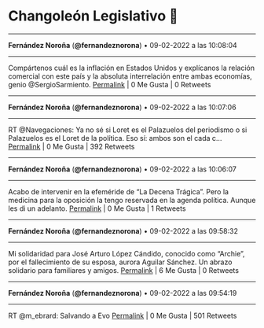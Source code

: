 # Changoleón Legislativo 🙈
*****
**Fernández Noroña** (**@fernandeznorona**) • 09-02-2022 a las 10:08:04
*****
Compártenos cuál es la inflación en Estados Unidos y explícanos la relación comercial con este país y la absoluta interrelación entre ambas economías, genio @SergioSarmiento.
[Permalink](https://twitter.com/fernandeznorona/status/1491473990107422722) | 0 Me Gusta | 0 Retweets
*****
**Fernández Noroña** (**@fernandeznorona**) • 09-02-2022 a las 10:07:06
*****
RT @Navegaciones: Ya no sé si Loret es el Palazuelos del periodismo o si Palazuelos es el Loret de la política.
Eso sí: ambos son el cada c…
[Permalink](https://twitter.com/fernandeznorona/status/1491473746837786632) | 0 Me Gusta | 392 Retweets
*****
**Fernández Noroña** (**@fernandeznorona**) • 09-02-2022 a las 10:06:07
*****
Acabo de intervenir en la efeméride de “La Decena Trágica”. Pero la medicina para la oposición la tengo reservada en la agenda política. Aunque les di un adelanto.
[Permalink](https://twitter.com/fernandeznorona/status/1491473498916765700) | 0 Me Gusta | 1 Retweets
*****
**Fernández Noroña** (**@fernandeznorona**) • 09-02-2022 a las 09:58:32
*****
Mi solidaridad para José Arturo López Cándido, conocido como “Archie”, por el fallecimiento de su esposa, aurora Aguilar Sánchez. Un abrazo solidario para familiares y amigos.
[Permalink](https://twitter.com/fernandeznorona/status/1491471591741530114) | 6 Me Gusta | 0 Retweets
*****
**Fernández Noroña** (**@fernandeznorona**) • 09-02-2022 a las 09:54:19
*****
RT @m_ebrard: Salvando a Evo
[Permalink](https://twitter.com/fernandeznorona/status/1491470529215320073) | 0 Me Gusta | 501 Retweets